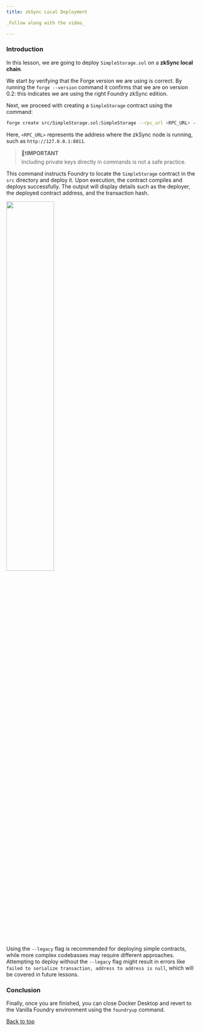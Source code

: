```yaml
---
title: zkSync Local Deployment

_Follow along with the video_

---
```

<a name="top"></a>

### Introduction
In this lesson, we are going to deploy `SimpleStorage.sol` on a **zkSync local chain**.

We start by verifying that the Forge version we are using is correct. By running the `forge --version` command it confirms that we are on version 0.2: this indicates we are using the right Foundry zkSync edition.

Next, we proceed with creating a `SimpleStorage` contract using the command:

```bash
forge create src/SimpleStorage.sol:SimpleStorage --rpc_url <RPC_URL> --private_key <PRIVATE_KEY> --legacy --zksync
```

Here, `<RPC_URL>` represents the address where the zkSync node is running, such as `http://127.0.0.1:8011`.

> 👀❗**IMPORTANT** <br>
> Including private keys directly in commands is not a safe practice.

This command instructs Foundry to locate the `SimpleStorage` contract in the `src` directory and deploy it. Upon execution, the contract compiles and deploys successfully. The output will display details such as the deployer, the deployed contract address, and the transaction hash.

<img src="/foundry-simply-storage/27-zksync-local-deploy/deployment-successful.png" width="50%" height="auto">

Using the `--legacy` flag is recommended for deploying simple contracts, while more complex codebasses may require different approaches. Attempting to deploy without the `--legacy` flag might result in errors like `failed to serialize transaction, address to address is null`, which will be covered in future lessons.

### Conclusion
Finally, once you are finished, you can close Docker Desktop and revert to the Vanilla Foundry environment using the `foundryup` command.


[Back to top](#top)